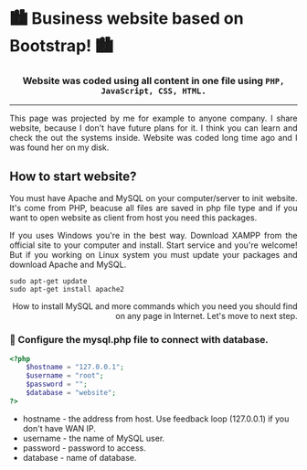 # 🏙 Business website based on Bootstrap! 🏙
### <p align="center">Website was coded using all content in one file using ``PHP, JavaScript, CSS, HTML.``</p>
<hr />
<p align="justify">
This page was projected by me for example to anyone company. I share website, because I don't have future plans for it. I think you can learn and check the out the systems inside. Website was coded long time ago and I was found her on my disk.
</p>

## How to start website?
<p align="justify">
You must have Apache and MySQL on your computer/server to init website. It's come from PHP, beacuse all files are saved in php file type and if you want to open website as client from host you need this packages.
</p>
  
<p align="justify">
If you uses Windows you're in the best way. Download XAMPP from the official site to your computer and install. Start service and you're welcome!
But if you working on Linux system you must update your packages and download Apache and MySQL.
</p>

```
sudo apt-get update
sudo apt-get install apache2
```
<p align="right">How to install MySQL and more commands which you need you should find on any page in Internet. Let's move to next step.</p>

### 🔗 Configure the mysql.php file to connect with database.
```php
<?php
	$hostname = "127.0.0.1";
	$username = "root";
	$password = "";
	$database = "website";
?>
```
<p align="right">
	
- hostname - the address from host. Use feedback loop (127.0.0.1) if you don't have WAN IP.
- username - the name of MySQL user.
- password - password to access.
- database - name of database.
</p>
